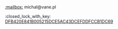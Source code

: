 <p><a href="mailto:michal@vane.pl">:mailbox:</a> michal@vane.pl</p>
<p>:closed_lock_with_key: <a href="https://keys.openpgp.org/vks/v1/by-fingerprint/DFB420E841B005215DCE5AC43DCEFDDFCCB1DC69">DFB420E841B005215DCE5AC43DCEFDDFCCB1DC69</a></p>
<img width="0" height="0" src="https://vane.pl/lol" />
